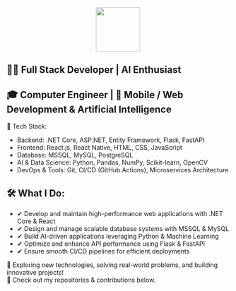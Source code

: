 <div id="header" align="center">
  <img src="https://media.giphy.com/media/M9gbBd9nbDrOTu1Mqx/giphy.gif" width="100"/>
</div>

## 👨‍💻 Full Stack Developer | AI Enthusiast
## 🎓 Computer Engineer | 🚀 Mobile / Web Development & Artificial Intelligence

<!--
**Cemrdeniz/Cemrdeniz** is a ✨ _special_ ✨ repository because its `README.md` (this file) appears on your GitHub profile.

Here are some ideas to get you started:

- 🔭 I’m currently working on ...
- 🌱 I’m currently learning ...
- 👯 I’m looking to collaborate on ...
- 🤔 I’m looking for help with ...
- 💬 Ask me about ...
- 📫 How to reach me: ...
- 😄 Pronouns: ...
- ⚡ Fun fact: ...
-->
🚀 Tech Stack:
- Backend: .NET Core, ASP.NET, Entity Framework, Flask, FastAPI
- Frontend: React.js, React Native, HTML, CSS, JavaScript
- Database: MSSQL, MySQL, PostgreSQL
- AI & Data Science: Python, Pandas, NumPy, Scikit-learn, OpenCV
- DevOps & Tools: Git, CI/CD (GitHub Actions), Microservices Architecture
## 🛠 What I Do:
- ✔ Develop and maintain high-performance web applications with .NET Core & React  
- ✔ Design and manage scalable database systems with MSSQL & MySQL  
- ✔ Build AI-driven applications leveraging Python & Machine Learning  
- ✔ Optimize and enhance API performance using Flask & FastAPI  
- ✔ Ensure smooth CI/CD pipelines for efficient deployments  

📌 Exploring new technologies, solving real-world problems, and building innovative projects!  
🔗 Check out my repositories & contributions below.  

